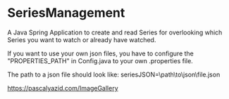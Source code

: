 # SeriesManagement
A Java Spring Application to create and read Series for overlooking which Series you want to watch or already have watched.

If you want to use your own json files, you have to configure the "PROPERTIES_PATH" in Config.java to your own .properties file.

The path to a json file should look like: seriesJSON=\path\to\json\file.json

https://pascalyazid.com/ImageGallery
